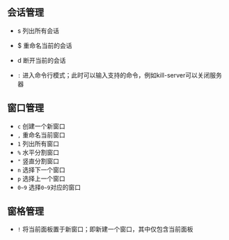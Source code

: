 ## 会话管理 ##

- s 列出所有会话

- $ 重命名当前的会话

- d 断开当前的会话
- `:` 	进入命令行模式；此时可以输入支持的命令，例如kill-server可以关闭服务器

## 窗口管理 ##

- `c` 创建一个新窗口
- `,` 重命名当前窗口
- `1` 列出所有窗口
- `%` 水平分割窗口
- `"` 竖直分割窗口
- `n` 选择下一个窗口
- `p` 选择上一个窗口
- `0~9` 选择`0~9`对应的窗口

## 窗格管理 ##
- `!` 将当前面板置于新窗口；即新建一个窗口，其中仅包含当前面板
